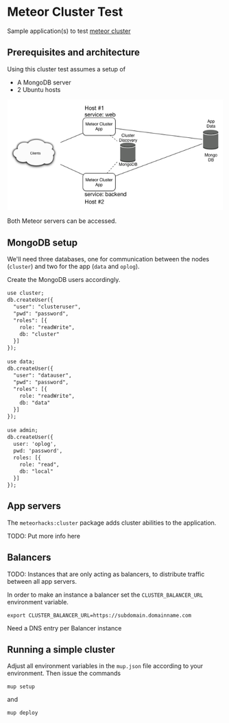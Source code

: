 # Meteor Cluster Test
Sample application(s) to test [meteor cluster](https://github.com/meteorhacks/cluster)

## Prerequisites and architecture
Using this cluster test assumes a setup of
- A MongoDB server
- 2 Ubuntu hosts

![Cluster setup architecture](doc/architecture.png)

Both Meteor servers can be accessed.

## MongoDB setup
We'll need three databases, one for communication between the nodes (`cluster`) and two for the app (`data` and `oplog`).

Create the MongoDB users accordingly.

```
use cluster;
db.createUser({
  "user": "clusteruser",
  "pwd": "password",
  "roles": [{
    role: "readWrite",
    db: "cluster"
  }]
});

use data;
db.createUser({
  "user": "datauser",
  "pwd": "password",
  "roles": [{
    role: "readWrite",
    db: "data"
  }]
});

use admin;
db.createUser({
  user: 'oplog',
  pwd: 'password',
  roles: [{  
    role: "read",
    db: "local"
  }]
});
```

## App servers
The `meteorhacks:cluster` package adds cluster abilities to the application.

TODO: Put more info here

## Balancers
TODO: Instances that are only acting as balancers, to distribute traffic between all app servers.

In order to make an instance a balancer set the `CLUSTER_BALANCER_URL` environment variable.

```
export CLUSTER_BALANCER_URL=https://subdomain.domainname.com
```

Need a DNS entry per Balancer instance

## Running a simple cluster
Adjust all environment variables in the `mup.json` file according to your environment. Then issue the commands

```
mup setup
```

and

```
mup deploy
```
